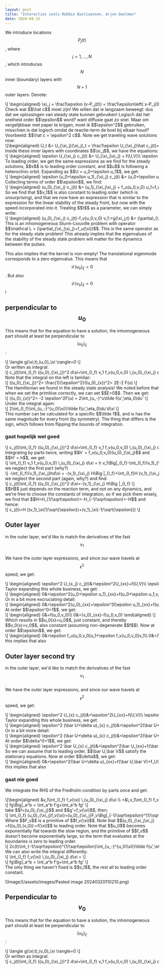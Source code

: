 ```yaml
---
layout: post
title: "Interacties zoals Robbin Bastiaansen, Arjen Doelman"
date: 2024-04-15
---
```

<style>
.math-container {
    max-width: 100%; /* Set a maximum width to prevent it from expanding the page */
    overflow-x: auto; /* Enable horizontal scrolling */
    white-space: nowrap; /* Prevent the text from wrapping */
}
</style>
We introduce locations $$P_j(t)$$, where $$j=1,\dots,N$$, which introduces $$N$$ inner (boundary) layers with $$N+1$$ outer layers. Denote:
<div class="math-container">\[
\begin{aligned}
\xi_j = \frac1\epsilon (x-P_j(t)) = \frac1\epsilon\left( x-P_j(0)-\int_0^t \hat c_j(s) ds\right)
\end{aligned}
\]</div>
Check wat $$\hat c$$ moet zijn! We willen dat ie langzaam beweegt: dus dat we oplossingen van steady state kunnen gebruiken! Logisch dat het snelheid order $$\epsilon$$ word? want diffusie gaat zo snel.
Maar om vergelijkbaar met paper te krijgen, moet ik $$\epsilon^2$$ gebruiken, misschien is dat logisch omdat de reactie-term de boel bij elkaar houd?
Voorbeeld: $$\hat c = \epsilon^2 c$$. 
Note we get traveling wave solutions now:
<div class="math-container">\[\begin{aligned}
U_t &= U_{\xi_j}(\xi_j)_t = \frac1\epsilon U_{\xi_j}\hat c_j(t)= \epsilon  U_{\xi_j} c_j(t)\\
V_t &= V_{\xi_j}(\xi_j)_t = \frac1\epsilon V_{\xi_j}\hat c_j(t)= \epsilon V_{\xi_j} c_j(t)
\end{aligned}\]</div>
Inside these inner layers with coordinates $$\xi_j$$, we have the equations:
<div class="math-container">\[
\begin{aligned}
\epsilon U_{\xi_j} c_j(t) &=  U_{\xi_j\xi_j} + f(U,V)\\
\epsilon V_{\xi_j} c_j(t) &=  \frac{1}{\epsilon^2}V_{\xi_j\xi_j} - f(U,V)\\
\end{aligned}
\]</div>
To leading order, we get the same expressions as we find for the steady solutions, $$v$$ is to leading order constant, and $$u$$ is following a heteroclinic orbit. Expanding as $$U = u_0+\epsilon u_1$$, we get:
<div class="math-container">\[
\begin{aligned}
\epsilon (u_0+\epsilon u_1)_{\xi_j} c_j(t) &=  (u_0+\epsilon u_1)_{\xi_j\xi_j} + f((u_0+\epsilon u_1),(v_0+\epsilon v_1))\\
\epsilon^3 (v_0+\epsilon v_1)_{\xi_j} c_j(t) &=  (v_0+\epsilon v_1)_{\xi_j\xi_j} - \epsilon^2 f((u_0+\epsilon u_1),(v_0+\epsilon v_1))\\
\end{aligned}
\]</div>
Collecting terms of order $$\epsilon$$, we find:
<div class="math-container">\[
\begin{aligned}
 (u_0)_{\xi_j} c_j(t) &=   (u_1)_{\xi_j\xi_j} + f_u(u_0,v_0) u_1+f_v(u_0,v_0) v_1\\
0 &=  ( v_1)_{\xi_j\xi_j}-\epsilon^2 f_u(u_0,v_0) u_1-\epsilon^2 f_v(u_0,v_0) v_1
\end{aligned}
\]</div>
So we find that $$v_1$$ is also constant to leading order (which is unsurprising), and that we now have an expression that is similar to the expression for the linear stability of the steady front, but now with the speed incorporated into it.
Treating $$t$$ as a parameter, we can simply write:
<div class="math-container">\[
\begin{aligned}
(u_0)_{\xi_j} c_j(t)-f_v(u_0,v_0) v_1:=g(\xi_j;t) &=  (\partial_{\xi_j\xi_j}+f_u(\xi)) u_1\\
\end{aligned}
\]</div>
This is an inhomogeneous Sturm-Liouville problem with operator $$\mathcal L =   (\partial_{\xi_j\xi_j}+f_u(\xi))$$. This is the same operator as for the steady state problem! This already implies that the eigenvalues of the stability of the steady state problem will matter for the dynamics between the pulses.

This also implies that the kernel is non-empty! The translational eigenmode corresponds to a zero eigenvalue. This means that $$\mathcal L (u_0)_\xi=0$$. But also $$\mathcal L (v_0)_\xi=0$$! 
## perpendicular to $$u_0$$
This means that for the equation to have a solution, the inhomogeneous part should at least be perpendicular to $$(u_0)_\xi$$:
<div class="math-container">\[
\langle g(\xi;t),(u_0)_\xi \rangle=0
\]</div>
Or written as integral:
<div class="math-container">\[
c_j(t)\int_{I_f} ((u_0)_{\xi_j})^2 d\xi=\int_{I_f} v_1 f_v(u_0,v_0) \,(u_0)_{\xi_j}  d\xi
\]</div>
Note that the integral on the left is familiar:
<div class="math-container">\[
((u_0)_{\xi_j})^2= \frac{1}{\epsilon^2}((u_0)_{x})^2= 2E-2 F(u)
\]</div>
The Hamiltonian we found in the steady state analysis!
We noted before that when we set the primitive correctly, we can set $$E=0$$. Then we get:
<div class="math-container">\[
((u_0)_{x})^2= -2 \epsilon^2F(u) = 2\int_{u_-}^u\tilde f(u',\eta_0)du'
\]</div>
Under the integral again:
<div class="math-container">\[
2\int_{I_f}\int_{u_-}^{u_0(\xi)}\tilde f(u',\eta_0)du'd\xi
\]</div>
This number can be calculated for a specific $$\tilde f$$, and is has the same magnitude for every front (by symmetry). The thing that differs is the sign, which follows from flipping the bounds of integration.

### gaat hopelijk wel goed

<div class="math-container">\[
c_j(t)\int_{I_f} ((u_0)_{\xi_j})^2 d\xi=\int_{I_f} v_1 f_v(u_0,v_0) \,(u_0)_{\xi_j}  d\xi
\]</div>
Integrating by parts twice, writing $$h' = f_v(u_0,v_0)(u_0)_{\xi_j}$$ and $$H' = h$$, we get:
<div class="math-container">\[
\int_{I_f} v_1 f_v(u_0,v_0) \,(u_0)_{\xi_j}  d\xi = h v_1\Big|_{I_f}-\int_{I_f}(v_1)_{\xi_j} hd\xi
\]</div>
we neglect the first part (why?)
<div class="math-container">\[
-\int_{I_f}(v_1)_{\xi_j}hd\xi = -(v_1)_{\xi_j} H\Big |_{I_f}+\int_{I_f}H (v_1)_{\xi_j\xi_j}d\xi_j
\]</div>
we neglect the second part (again, why?) and find:
<div class="math-container">\[
c_j(t)\int_{I_f} ((u_0)_{\xi_j})^2 d\xi=-(v_1)_{\xi_j} H\Big |_{I_f}
\]</div>
$$H$$ just depends on the reaction term, and not on any dynamics, and we're free to choose the constants of integration, so if we pick them wisely, we find that $$H=H_{1/\sqrt\epsilon}=-H_{-1/\sqrt\epsilon}=-H$$ and hence:
<div class="math-container">\[
c_j(t)=H ((v_1)_\xi(1/\sqrt{\epsilon})+(v_1)_\xi(-1/\sqrt{\epsilon}))
\]</div>


## Outer layer
in the outer layer, we'd like to match the derivatives of the fast $$v_1$$.  
We have the outer layer expressions, and since our wave travels at $$\epsilon^2$$ speed, we get:
<div class="math-container">\[
\begin{aligned}
\epsilon^2 U_{x_j} c_j(t)&=\epsilon^2U_{xx}+f(U,V)\\
\epsilon^2 V_{x_j} c_j(t)&=V_{xx}-f(U,V)
\end{aligned}
\]</div>
Taylor expanding this whole business, we get:
<div class="math-container">\[
\begin{aligned}
0&=\epsilon^2(u_0+\epsilon u_1)_{xx}+f(u_0+\epsilon u_1,v_0+\epsilon v_1)+O(\epsilon^2)\\
0&=(v_0+\epsilon v_1)_{xx}-f(u_0+\epsilon u_1,v_0+\epsilon v_1)+O(\epsilon^2)
\end{aligned}
\]</div>
Or in a bit more excruciating detail:
<div class="math-container">\[
\begin{aligned}
0&=\epsilon^2(u_0)_{xx}+\epsilon^3(\epsilon u_1)_{xx}+f(u_0,v_0)+\epsilon f_u(u_0,v_0)u_1+\epsilon f_v(u_0,v_0)v_1+O(\epsilon^2)\\
0&=(v_0)_{xx}+\epsilon (v_1)_{xx}-f(u_0,v_0)-\epsilon f_u(u_0,v_0)u_1-\epsilon f_v(u_0,v_0)v_1+O(\epsilon^2)
\end{aligned}
\]</div>
At order $$\epsilon^0=1$$, we get:
<div class="math-container">\[
\begin{aligned}
0&=f(u_0,v_0)\\
0&=(v_0)_{xx}-f(u_0,v_0)
\end{aligned}
\]</div>
Which results in $$u_0(x)=u_0$$, just constant, and thereby $$v_0(x)=v_0$$, also constant (assuming non-degenerate $$f$$).
Now at order $$\epsilon$$, we get:
<div class="math-container">\[
\begin{aligned}
0&=\epsilon f_u(u_0,v_0)u_1+\epsilon f_v(u_0,v_0)v_1\\
0&=(\epsilon v_1)_{xx}-\epsilon f_u(u_0,v_0)u_1-\epsilon f_v(u_0,v_0)v_1
\end{aligned}
\]</div>
this implies that also 


## Outer layer second try
in the outer layer, we'd like to match the derivatives of the fast $$v_1$$.  
We have the outer layer expressions, and since our wave travels at $$\epsilon^2$$ speed, we get:
<div class="math-container">\[
\begin{aligned}
\epsilon^2 U_{x} c_j(t)&=\epsilon^2U_{xx}+f(U,V)\\
\epsilon^2 V_{x} c_j(t)&=V_{xx}-f(U,V)
\end{aligned}
\]</div>
Taylor expanding this whole business, we get:
<div class="math-container">\[
\begin{aligned}
\epsilon^2 (\bar U+\delta u)_{x} c_j(t)&=\epsilon^2(\bar U+\delta u)_{xx}+f(\bar U+\delta u,\bar V+\delta v)+O(\delta^2)\\
\epsilon^2 (\bar V+\delta v)_{x} c_j(t)&=(\bar V+\delta v)_{xx}-f(\bar U+\delta u,\bar V+\delta v)+O(\delta^2)
\end{aligned}
\]</div>
Or in a bit more detail:
<div class="math-container">\[
\begin{aligned}
\epsilon^2 (\bar U+\delta u)_{x} c_j(t)&=\epsilon^2(\bar U+\delta u)_{xx}+f(\bar U,\bar V)+f_U(\bar U,\bar V)\delta u+f_V(\bar U,\bar V)\delta v+O(\delta^2)\\
\epsilon^2 (\bar V+\delta v)_{x} c_j(t)&=(\bar V+\delta v)_{xx}-f(\bar U,\bar V)-f_U(\bar U,\bar V)\delta u-f_V(\bar U,\bar V)\delta v+O(\delta^2)
\end{aligned}
\]</div>
At order $$\delta^0=1$$, we get:
<div class="math-container">\[
\begin{aligned}
\epsilon^2 \bar U_{x} c_j(t)&=\epsilon^2\bar U_{xx}+f(\bar U,\bar V)\\
\epsilon^2 \bar V_{x} c_j(t)&=\bar V_{xx}-f(\bar U,\bar V)
\end{aligned}
\]</div>
So we can assume that to leading order, $$\bar U,\bar V$$ satisfy the stationary equations.
Now at order $$\delta$$, we get:
<div class="math-container">\[
\begin{aligned}
0&=\epsilon^2(\bar U+\delta u)_{xx}+f(\bar U,\bar V)+f_U(\bar U,\bar V)\delta u+f_V(\bar U,\bar V)\delta v+O(\delta^2)\\
0&=(\bar V+\delta v)_{xx}-f(\bar U,\bar V)-f_U(\bar U,\bar V)\delta u-f_V(\bar U,\bar V)\delta v+O(\delta^2)
\end{aligned}
\]</div>
this implies that also 


### gaat nie goed

We integrate the RHS of the Fredholm condition by parts once and get:
<div class="math-container">\[\begin{aligned}
&v_1\int_{I_f} f_v(\xi) \,(u_0)_{\xi_j}  d\xi \\
=&\,v_1\int_{I_f} f_v(\xi) \,(u_0)_{\xi_j}  d\xi 
\end{aligned}\]</div>

<div class="math-container">\[
fg\Big|_a^b = \int_a^b f'g+\int_a^b fg'
\]</div>
take $$f=(u_0)_{\xi_j}$$ and $$g'=f_v(\xi)$$, then:
<div class="math-container">\[
\int_{I_f} (u_0)_{\xi_j}f_v(\xi)=(u_0)_{\xi_j}F_v\Big|_{-1/\sqrt\epsilon}^{1/\sqrt\epsilon} -\int_{-1/\sqrt\epsilon}^{1/\sqrt\epsilon} (u_0)_{\xi_j\xi_j}F_vd\xi
\]</div>
Where $$F_v$$ is a primitive of $$f_v(\xi)$$. Note that $$(u_0)_{\xi_j\xi_j} =f((u_0),(v_0)):=f(\xi)$$ to leading order. 
Note that $$u_0$$ becomes exponentially flat towards the slow region, and the primitive of $$f_v$$ doesn't become exponentially large, so the term that evaluates at the boundaries is zero to leading order.
<div class="math-container">\[
2c(t)\int_{-1/\sqrt\epsilon}^{1/\sqrt\epsilon}\int_{u_-}^{u_0(\xi)}\tilde f(u',\eta_0)du'd\xi=-v_1\int_{-1/\sqrt\epsilon}^{1/\sqrt\epsilon} f(\xi)F_vd\xi
\]</div>
We can also write the integral differently:
<div class="math-container">\[
\int_{I_f} f_v(\xi) \,(u_0)_{\xi_j}  d\xi =
\]</div>

<div class="math-container">\[
fg\Big|_a^b = \int_a^b f'g+\int_a^b fg'
\]</div>
The only thing we haven't fixed is $$v_1$$, the rest all to leading order constant. 

![Image](/assets/images/Pasted image 20240320110210.png)
## Perpendicular to $$v_0$$
This means that for the equation to have a solution, the inhomogeneous part should at least be perpendicular to $$(u_0)_\xi$$:
<div class="math-container">\[
\langle g(\xi;t),(v_0)_\xi \rangle=0
\]</div>
Or written as integral:
<div class="math-container">\[
c_j(t)\int_{I_f} ((u_0)_{\xi_j})^2 d\xi=\int_{I_f} v_1 f_v(u_0,v_0) \,(u_0)_{\xi_j}  d\xi
\]</div>
